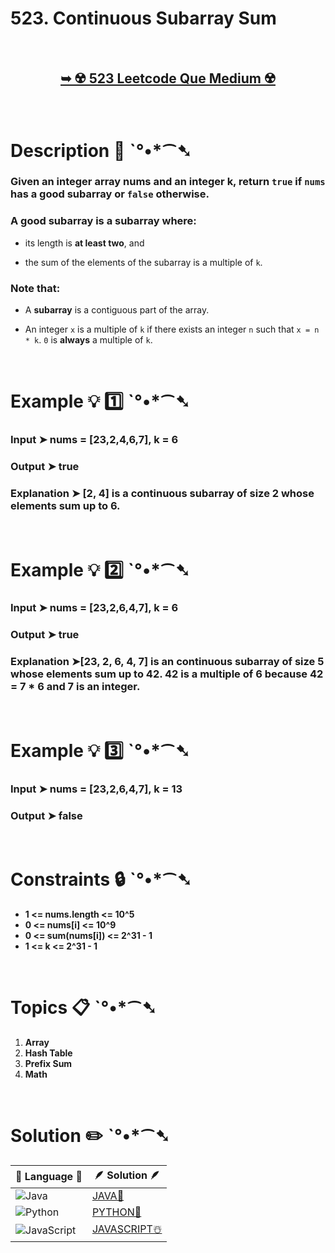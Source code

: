 # 523. Continuous Subarray Sum

</br> 

<h2 align="center"> 

<a href="https://leetcode.com/problems/continuous-subarray-sum/?envType=daily-question&envId=2024-06-23"><strong>➥ ☢️ 523 Leetcode Que Medium ☢️ </strong></a>
</h2>

</br>

# Description 📜 ˋ°•*⁀➷

### Given an integer array nums and an integer k, return `true` if `nums` has a good subarray or `false` otherwise.

### A **good subarray** is a subarray where:

- its length is **at least two**, and

- the sum of the elements of the subarray is a multiple of `k`.

### **Note** that:

- A **subarray** is a contiguous part of the array.

- An integer `x` is a multiple of `k` if there exists an integer `n` such that `x = n * k`. `0` is **always** a multiple of `k`.


</br>

# Example 💡 1️⃣ ˋ°•*⁀➷

  ### Input  ➤ nums = [23,2,4,6,7], k = 6

  ### Output  ➤ true

  ### Explanation  ➤ [2, 4] is a continuous subarray of size 2 whose elements sum up to 6.

</br>

# Example 💡 2️⃣ ˋ°•*⁀➷

  ### Input ➤ nums = [23,2,6,4,7], k = 6

  ### Output  ➤ true

  ### Explanation ➤[23, 2, 6, 4, 7] is an continuous subarray of size 5 whose elements sum up to 42. 42 is a multiple of 6 because 42 = 7 * 6 and 7 is an integer.

</br>

# Example 💡 3️⃣ ˋ°•*⁀➷

  ### Input ➤ nums = [23,2,6,4,7], k = 13

  ### Output  ➤ false

</br>

# Constraints 🔒 ˋ°•*⁀➷

- **1 <= nums.length <= 10^5**
- **0 <= nums[i] <= 10^9**
- **0 <= sum(nums[i]) <= 2^31 - 1**
- **1 <= k <= 2^31 - 1**

</br>

# Topics 📋 ˋ°•*⁀➷

1. **Array**
2. **Hash Table**
3. **Prefix Sum**
4. **Math**


</br>

# Solution ✏️ ˋ°•*⁀➷

| 📒 Language 📒  | 🪶 Solution 🪶 |
| ------------- | ------------- |
|  ![Java](https://img.shields.io/badge/java-%23ED8B00.svg?style=for-the-badge&logo=openjdk&logoColor=white)  | [JAVA🍁](https://github.com/Prakhar-002/LEETCODE/blob/main/%F0%9F%93%9C%20Daily%20Challange%20%F0%9F%92%A1/06%20June%20%20%F0%9F%8C%9E%202024/08%20-%2006%20-%202024%20---%20%20523.%20Continuous%20Subarray%20Sum%20%E2%98%83%EF%B8%8F%20%F0%9F%8D%81%20%F0%9F%8D%B0/%F0%9F%8D%81JAVA_523ContinuousSubarraySum.java) |
|  ![Python](https://img.shields.io/badge/python-3670A0?style=for-the-badge&logo=python&logoColor=ffdd54)    | [PYTHON🍰](https://github.com/Prakhar-002/LEETCODE/blob/main/%F0%9F%93%9C%20Daily%20Challange%20%F0%9F%92%A1/06%20June%20%20%F0%9F%8C%9E%202024/08%20-%2006%20-%202024%20---%20%20523.%20Continuous%20Subarray%20Sum%20%E2%98%83%EF%B8%8F%20%F0%9F%8D%81%20%F0%9F%8D%B0/%F0%9F%8D%B0PYTHON_523ContinuousSubarraySum.py) |
| ![JavaScript](https://img.shields.io/badge/javascript-%23323330.svg?style=for-the-badge&logo=javascript&logoColor=%23F7DF1E)   | [JAVASCRIPT☃️](https://github.com/Prakhar-002/LEETCODE/blob/main/%F0%9F%93%9C%20Daily%20Challange%20%F0%9F%92%A1/06%20June%20%20%F0%9F%8C%9E%202024/08%20-%2006%20-%202024%20---%20%20523.%20Continuous%20Subarray%20Sum%20%E2%98%83%EF%B8%8F%20%F0%9F%8D%81%20%F0%9F%8D%B0/%E2%98%83%EF%B8%8FJAVASCRIPT_523ContinuousSubarraySum.js) |

